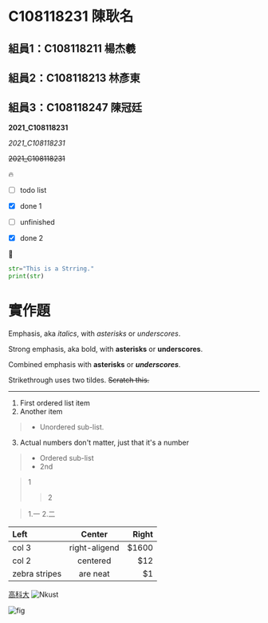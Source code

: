 # C108118231 陳耿名

## 組員1：C108118211 楊杰羲
## 組員2：C108118213 林彥東
## 組員3：C108118247 陳冠廷
       
**2021_C108118231** 

*2021_C108118231*

~~2021_C108118231~~

:fire:

- [ ] todo list
- [x] done 1
- [ ] unfinished
- [x] done 2


:apple:

```python
str="This is a Strring."
print(str)
```

# 實作題
Emphasis, aka *italics*, with *asterisks* or *underscores*.  

Strong emphasis, aka bold, with **asterisks** or **underscores**.

Combined emphasis with **asterisks** or ***underscores***.  

Strikethrough uses two tildes. ~~Scratch this.~~

***
1. First ordered list item
2. Another item  
  >+ Unordered sub-list.
3. Actual numbers don't matter, just that it's a number  
  >+ Ordered sub-list  
  >+ 2nd

>1
>>2

>1.一
>2.二


| **Left** | **Center** | **Right** |
| :--------- | :-----: | -------: |
| col 3 | right-aligend | $1600 |
| col 2 | centered | $12 |
| zebra stripes | are neat | $1 |

[高科大](https://www.nkust.edu.tw/)
![Nkust](https://www.nkust.edu.tw/var/file/0/1000/img/513/182513897.png "NKUST")

![fig](https://img.tukuppt.com/bg_grid/00/18/32/2ppT8eAbr5.jpg!/fh/350 "海底風光")
